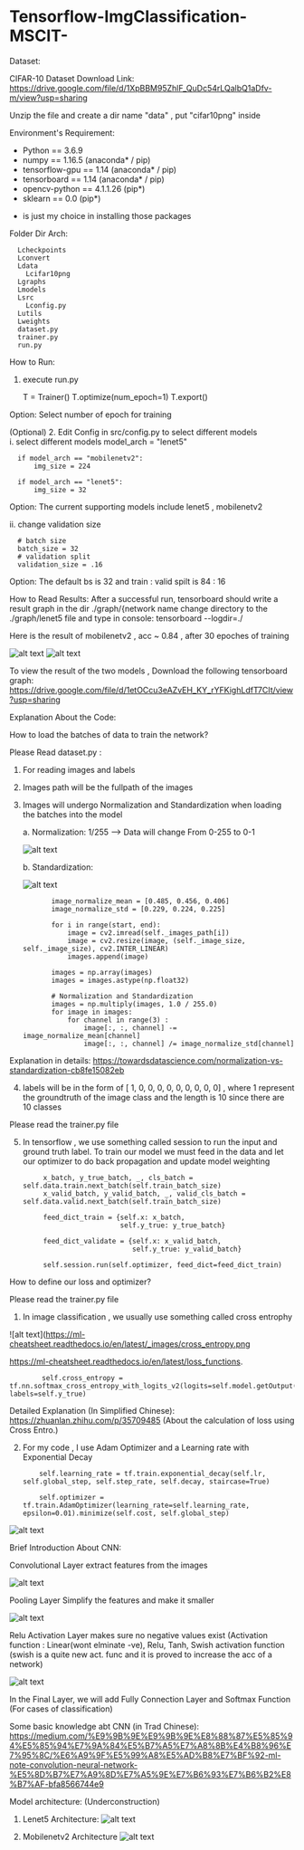 # Tensorflow-ImgClassification-MSCIT-
Dataset:

CIFAR-10 Dataset
Download Link: 
https://drive.google.com/file/d/1XpBBM95ZhlF_QuDc54rLQalbQ1aDfv-m/view?usp=sharing

Unzip the file and create a dir name "data" , put "cifar10png" inside

Environment's Requirement:

- Python == 3.6.9
- numpy == 1.16.5 (anaconda* / pip)
- tensorflow-gpu == 1.14 (anaconda* / pip)
- tensorboard == 1.14 (anaconda* / pip)
- opencv-python == 4.1.1.26 (pip*)
- sklearn == 0.0 (pip*)

* is just my choice in installing those packages

Folder Dir Arch:

      Lcheckpoints
      Lconvert 
      Ldata
        Lcifar10png
      Lgraphs
      Lmodels
      Lsrc 
        Lconfig.py
      Lutils
      Lweights
      dataset.py
      trainer.py
      run.py 

How to Run:

1. execute run.py 

    T = Trainer()
    T.optimize(num_epoch=1)
    T.export()

Option: Select number of epoch for training

(Optional) 2. Edit Config in src/config.py to select different models  
i. select different models
      model_arch = "lenet5"

      if model_arch == "mobilenetv2":
          img_size = 224

      if model_arch == "lenet5":
          img_size = 32

Option: The current supporting models include lenet5 , mobilenetv2

ii. change validation size

      # batch size
      batch_size = 32
      # validation split
      validation_size = .16

Option: The default bs is 32 and train : valid spilt is 84 : 16 

How to Read Results:
After a successful run, tensorboard should write a result graph in the dir ./graph/{network name
change directory to the ./graph/lenet5 file and type in console:
                  tensorboard --logdir=./ 

Here is the result of mobilenetv2 , acc ~ 0.84 , after 30 epoches of training

![alt text](https://live.staticflickr.com/65535/50500409036_99b6a9a39c_c.jpg)
![alt text](https://live.staticflickr.com/65535/50499695193_5f048c4696_c.jpg)

To view the result of the two models , Download the following tensorboard graph: 
https://drive.google.com/file/d/1etOCcu3eAZvEH_KY_rYFKighLdfT7CIt/view?usp=sharing


Explanation About the Code:

How to load the batches of data to train the network?

Please Read dataset.py :
1. For reading images and labels 
2. Images path will be the fullpath of the images
3. Images will undergo Normalization and Standardization when loading the batches into the model

      a. Normalization: 1/255 --> Data will change From 0-255 to 0-1
      
      ![alt text](https://miro.medium.com/max/273/1*QWFEYIKWrBSiEqhdrGZGcA.png)
      
      b. Standardization: 
      
      ![alt text](https://miro.medium.com/max/186/1*2Nx37E6IvuITArzIs5EcCg.png)
   
              image_normalize_mean = [0.485, 0.456, 0.406]
              image_normalize_std = [0.229, 0.224, 0.225]

              for i in range(start, end):
                  image = cv2.imread(self._images_path[i])
                  image = cv2.resize(image, (self._image_size, self._image_size), cv2.INTER_LINEAR)
                  images.append(image)

              images = np.array(images)
              images = images.astype(np.float32)

              # Normalization and Standardization
              images = np.multiply(images, 1.0 / 255.0)
              for image in images:
                  for channel in range(3) :
                      image[:, :, channel] -= image_normalize_mean[channel]
                      image[:, :, channel] /= image_normalize_std[channel]
                      
Explanation in details: https://towardsdatascience.com/normalization-vs-standardization-cb8fe15082eb
   
4. labels will be in the form of [ 1, 0, 0, 0, 0, 0, 0, 0, 0, 0] , where 1 represent the groundtruth of the image class and the length is 10 since there are 10 classes

Please read the trainer.py file

5. In tensorflow , we use something called session to run the input and ground truth label. To train our model we must feed in the data and let our optimizer to do back propagation and update model weighting

            x_batch, y_true_batch, _, cls_batch = self.data.train.next_batch(self.train_batch_size)
            x_valid_batch, y_valid_batch, _, valid_cls_batch = self.data.valid.next_batch(self.train_batch_size)

            feed_dict_train = {self.x: x_batch,
                               self.y_true: y_true_batch}

            feed_dict_validate = {self.x: x_valid_batch,
                                  self.y_true: y_valid_batch}

            self.session.run(self.optimizer, feed_dict=feed_dict_train)
            
 How to define our loss and optimizer?
 
 Please read the trainer.py file
 
 1. In image classification , we usually use something called cross entrophy
 
 
 ![alt text](https://ml-cheatsheet.readthedocs.io/en/latest/_images/cross_entropy.png
 
  https://ml-cheatsheet.readthedocs.io/en/latest/loss_functions.
 
            self.cross_entropy = tf.nn.softmax_cross_entropy_with_logits_v2(logits=self.model.getOutput(), labels=self.y_true)
 
 Detailed Explanation (In Simplified Chinese): https://zhuanlan.zhihu.com/p/35709485 (About the calculation of loss using Cross Entro.)
 
 2. For my code , I use Adam Optimizer and a Learning rate with Exponential Decay
 
            self.learning_rate = tf.train.exponential_decay(self.lr, self.global_step, self.step_rate, self.decay, staircase=True)

            self.optimizer = tf.train.AdamOptimizer(learning_rate=self.learning_rate, epsilon=0.01).minimize(self.cost, self.global_step)
            
![alt text](https://live.staticflickr.com/65535/50500409046_e7e3f2a7e2_w.jpg)
  


Brief Introduction About CNN: 

Convolutional Layer extract features from the images

![alt text](https://live.staticflickr.com/65535/50500611557_cfc43b309a_z.jpg)

Pooling Layer Simplify the features and make it smaller

![alt text](https://live.staticflickr.com/65535/50500453686_678f4d7c79_z.jpg)

Relu Activation Layer makes sure no negative values exist (Activation function : Linear(wont elminate -ve),  Relu, Tanh, Swish activation function (swish is a quite new act. func and it is proved to increase the acc of a network) 

![alt text](https://live.staticflickr.com/65535/50499740523_a93e59a974_z.jpg)

In the Final Layer, we will add Fully Connection Layer and Softmax Function (For cases of classification)

Some basic knowledge abt CNN  (in Trad Chinese): https://medium.com/%E9%9B%9E%E9%9B%9E%E8%88%87%E5%85%94%E5%85%94%E7%9A%84%E5%B7%A5%E7%A8%8B%E4%B8%96%E7%95%8C/%E6%A9%9F%E5%99%A8%E5%AD%B8%E7%BF%92-ml-note-convolution-neural-network-%E5%8D%B7%E7%A9%8D%E7%A5%9E%E7%B6%93%E7%B6%B2%E8%B7%AF-bfa8566744e9


Model architecture: (Underconstruction)

1. Lenet5 Architecture:
![alt text](https://miro.medium.com/max/700/0*H9_eGAtkQXJXtkoK)

2. Mobilenetv2 Architecture
![alt text](https://pic4.zhimg.com/v2-22299048d725a902a84010675fe84a13_r.jpg)
